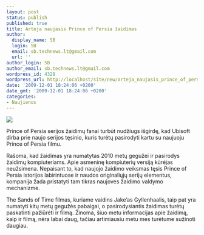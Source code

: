 ```yaml
---
layout: post
status: publish
published: true
title: Artėja naujasis Prince of Persia žaidimas
author:
  display_name: SB
  login: SB
  email: sb.technews.lt@gmail.com
  url: ''
author_login: SB
author_email: sb.technews.lt@gmail.com
wordpress_id: 4328
wordpress_url: http://localhost/site/new/arteja_naujasis_prince_of_persia_zaidimas/
date: '2009-12-01 18:24:06 +0200'
date_gmt: '2009-12-01 18:24:06 +0200'
categories:
- Naujienos
---
```

<div class="imgright"><img src="http://t3.gstatic.com/images?q=tbn:gQH_aG9T1DDECM:http://img244.imageshack.us/img244/5548/wallpaper1kj9.jpg"  /></div>
<p>Prince of Persia serijos žaidimų fanai turbūt nudžiugs išgirdę, kad Ubisoft dirba prie naujo serijos tęsinio, kuris turėtų pasirodyti kartu su naujuoju Prince of Persia filmu.</p>
<p>Rašoma, kad žaidimas yra numatytas 2010 metų gegužei ir pasirodys žaidimų kompiuteriams. Apie asmeninę kompiuterių versiją kūrėjas neužsimena. Nepaisant to, kad naujojo žaidimo veiksmas tęsis Prince of Persia istorijos labirintuose ir naudos originaliųjų serijų elementus, kompanija žada pristatyti tam tikras naujoves žaidimo valdymo mechanizme.</p>
<p>The Sands of Time filmas, kuriame vaidins Jake’as Gyllenhaalis, taip pat yra numatyti kitų metų gegužės pabaigai, o pasirodysiantis žaidimas turėtų paskatinti pažiūrėti ir filmą. Žinoma, šiuo metu informacijas apie žaidimą, kaip ir filmą, nėra labai daug, tačiau artimiausiu metu mes turėtume sužinoti daugiau.<br /></p>
